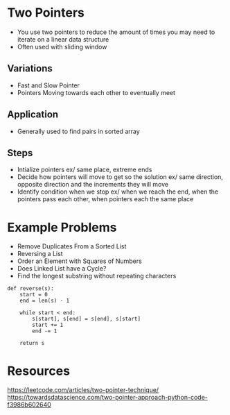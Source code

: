 # Two Pointers
* You use two pointers to reduce the amount of times you may need to iterate on a linear data structure 
* Often used with sliding window

## Variations 
* Fast and Slow Pointer
* Pointers Moving towards each other to eventually meet

## Application
* Generally used to find pairs in sorted array

## Steps
* Intialize pointers ex/ same place, extreme ends
* Decide how pointers will move to get so the solution ex/ same direction, opposite direction and the increments they will move
* Identify condition when we stop ex/ when we reach the end, when the pointers pass each other, when pointers each the same place 

# Example Problems
* Remove Duplicates From a Sorted List
* Reversing a List 
* Order an Element with Squares of Numbers
* Does Linked List have a Cycle?
* Find the longest substring without repeating characters

```
def reverse(s):
    start = 0
    end = len(s) - 1

    while start < end:
        s[start], s[end] = s[end], s[start]
        start += 1
        end -= 1
    
    return s

```

# Resources
https://leetcode.com/articles/two-pointer-technique/
https://towardsdatascience.com/two-pointer-approach-python-code-f3986b602640